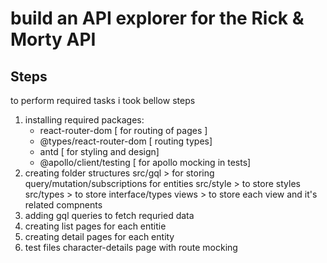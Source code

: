 # build an API explorer for the Rick & Morty API

## Steps

  to perform required tasks i took bellow steps

  1. installing required packages:
      - react-router-dom [ for routing of pages ]
      - @types/react-router-dom [ routing types]
      - antd [ for styling and design]
      - @apollo/client/testing [ for apollo mocking in tests]
  2. creating folder structures
    src/gql > for storing query/mutation/subscriptions for entities
    src/style > to store styles
    src/types > to store interface/types
    views > to store each view and it's related compnents
  3. adding gql queries to fetch requried data
  4. creating list pages for each entitie
  5. creating detail pages for each entity
  6. test files character-details page with route mocking
  